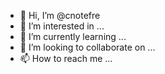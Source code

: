 - 👋 Hi, I’m @cnotefre
- 👀 I’m interested in ...
- 🌱 I’m currently learning ...
- 💞️ I’m looking to collaborate on ...
- 📫 How to reach me ...

<!---
cnotefre/cnotefre is a ✨ special ✨ repository because its `README.md` (this file) appears on your GitHub profile.
You can click the Preview link to take a look at your changes.
--->
